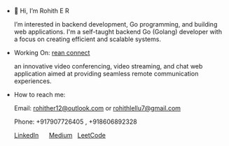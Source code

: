 - 👋 Hi, I’m Rohith E R
 
   I’m interested in backend development, Go programming, and building web applications. I'm a self-taught backend Go (Golang) developer with a focus on creating efficient and scalable systems.

 - Working On: [rean connect](https://70off.online)
 
   an innovative video conferencing, video streaming, and chat web application aimed at providing seamless remote communication experiences.
     
 - How to reach me:
 
   Email: rohither12@outlook.com or rohithlellu7@gmail.com
   
   Phone: +917907726405 , +918606892328
   
   [LinkedIn](https://www.linkedin.com/in/rohither) &nbsp;&nbsp; &nbsp; [Medium](https://github.com/RohithER12) &nbsp; [LeetCode](https://leetcode.com/rohithlellu7/)

